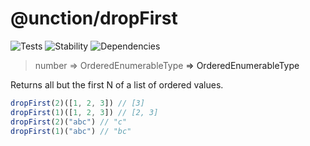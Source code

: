 # @unction/dropFirst

![Tests][BADGE_TRAVIS]
![Stability][BADGE_STABILITY]
![Dependencies][BADGE_DEPENDENCY]

> number => OrderedEnumerableType<A> => OrderedEnumerableType<A>

Returns all but the first N of a list of ordered values.

``` javascript
dropFirst(2)([1, 2, 3]) // [3]
dropFirst(1)([1, 2, 3]) // [2, 3]
dropFirst(2)("abc") // "c"
dropFirst(1)("abc") // "bc"
```

[BADGE_TRAVIS]: https://img.shields.io/travis/unctionjs/dropFirst.svg?maxAge=2592000&style=flat-square
[BADGE_STABILITY]: https://img.shields.io/badge/stability-strong-green.svg?maxAge=2592000&style=flat-square
[BADGE_DEPENDENCY]: https://img.shields.io/david/unctionjs/dropFirst.svg?maxAge=2592000&style=flat-square
